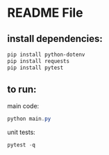 # README File
## install dependencies:
```powershell
pip install python-dotenv
pip install requests
pip install pytest
```

## to run:
main code:
```powershell
python main.py
```
unit tests:
```powershell
pytest -q
```


